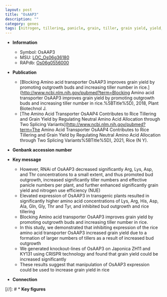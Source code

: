 ```yaml
---
layout: post
title: "OsAAP3"
description: ""
category: genes
tags: [nitrogen, tillering, panicle, grain, tiller, grain yield, yield, transporter, tiller number, amino acid transporter]
---
```


* **Information**  
    + Symbol: OsAAP3  
    + MSU: [LOC_Os06g36180](http://rice.plantbiology.msu.edu/cgi-bin/ORF_infopage.cgi?orf=LOC_Os06g36180)  
    + RAPdb: [Os06g0556000](http://rapdb.dna.affrc.go.jp/viewer/gbrowse_details/irgsp1?name=Os06g0556000)  

* **Publication**  
    + [Blocking Amino acid transporter OsAAP3 improves grain yield by promoting outgrowth buds and increasing tiller number in rice.](http://www.ncbi.nlm.nih.gov/pubmed?term=Blocking Amino acid transporter OsAAP3 improves grain yield by promoting outgrowth buds and increasing tiller number in rice.%5BTitle%5D), 2018, Plant Biotechnol J.
    + [The Amino Acid Transporter OsAAP4 Contributes to Rice Tillering and Grain Yield by Regulating Neutral Amino Acid Allocation through Two Splicing Variants](http://www.ncbi.nlm.nih.gov/pubmed?term=The Amino Acid Transporter OsAAP4 Contributes to Rice Tillering and Grain Yield by Regulating Neutral Amino Acid Allocation through Two Splicing Variants%5BTitle%5D), 2021, Rice (N Y).

* **Genbank accession number**  

* **Key message**  
    + However, RNAi of OsAAP3 decreased significantly Arg, Lys, Asp, and Thr concentrations to a small extent, and thus promoted bud outgrowth, increased significantly tiller numbers and effective panicle numbers per plant, and further enhanced significantly grain yield and nitrogen use efficiency (NUE)
    + Elevated expression of OsAAP3 in transgenic plants resulted in significantly higher amino acid concentrations of Lys, Arg, His, Asp, Ala, Gln, Gly, Thr and Tyr, and inhibited bud outgrowth and rice tillering
    + Blocking Amino acid transporter OsAAP3 improves grain yield by promoting outgrowth buds and increasing tiller number in rice.
    + In this study, we demonstrated that inhibiting expression of the rice amino acid transporter OsAAP3 increased grain yield due to a formation of larger numbers of tillers as a result of increased bud outgrowth
    + We generated knockout-lines of OsAAP3 on Japonica ZH11 and KY131 using CRISPR technology and found that grain yield could be increased significantly
    + These results suggest that manipulation of OsAAP3 expression could be used to increase grain yield in rice

* **Connection**  

[//]: # * **Key figures**  


